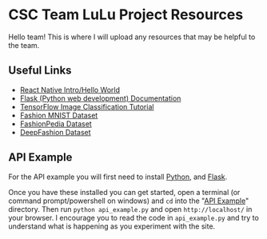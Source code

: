# CSC Team LuLu Project Resources

Hello team! This is where I will upload any resources that may be helpful to the team. 
## Useful Links

+ [React Native Intro/Hello World](https://reactnative.dev/docs/tutorial)
+ [Flask (Python web development) Documentation](https://flask.palletsprojects.com/en/2.2.x/)
+ [TensorFlow Image Classification Tutorial](https://www.tensorflow.org/tutorials/images/classification)
+ [Fashion MNIST Dataset](https://www.kaggle.com/datasets/zalando-research/fashionmnist)
+ [FashionPedia Dataset](https://fashionpedia.github.io/home/)
+ [DeepFashion Dataset](http://mmlab.ie.cuhk.edu.hk/projects/DeepFashion.html)

## API Example

For the API example you will first need to install [Python](https://www.python.org/downloads/), and [Flask](https://flask.palletsprojects.com/en/2.2.x/installation/#install-flask).

Once you have these installed you can get started, open a terminal (or command prompt/powershell on windows) and `cd` into the "[API Example](/API%20Example)" directory. Then run `python api_example.py` and open `http://localhost/` in your browser. I encourage you to read the code in `api_example.py` and try to understand what is happening as you experiment with the site.

